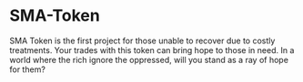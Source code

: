 # SMA-Token
SMA Token is the first project for those unable to recover due to costly treatments. Your trades with this token can bring hope to those in need. In a world where the rich ignore the oppressed, will you stand as a ray of hope for them?
